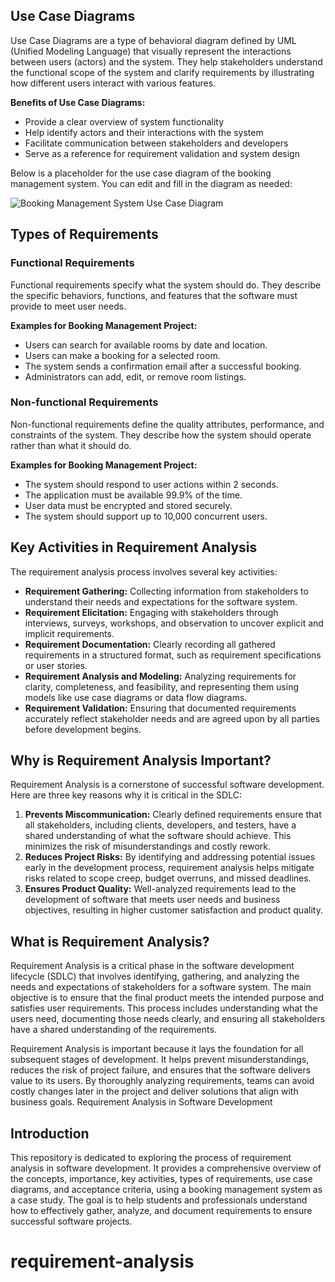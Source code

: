 ## Use Case Diagrams

Use Case Diagrams are a type of behavioral diagram defined by UML (Unified Modeling Language) that visually represent the interactions between users (actors) and the system. They help stakeholders understand the functional scope of the system and clarify requirements by illustrating how different users interact with various features.

**Benefits of Use Case Diagrams:**
- Provide a clear overview of system functionality
- Help identify actors and their interactions with the system
- Facilitate communication between stakeholders and developers
- Serve as a reference for requirement validation and system design

Below is a placeholder for the use case diagram of the booking management system. You can edit and fill in the diagram as needed:

![Booking Management System Use Case Diagram](./alx-booking-uc.png)

## Types of Requirements

### Functional Requirements

Functional requirements specify what the system should do. They describe the specific behaviors, functions, and features that the software must provide to meet user needs.

**Examples for Booking Management Project:**
- Users can search for available rooms by date and location.
- Users can make a booking for a selected room.
- The system sends a confirmation email after a successful booking.
- Administrators can add, edit, or remove room listings.

### Non-functional Requirements

Non-functional requirements define the quality attributes, performance, and constraints of the system. They describe how the system should operate rather than what it should do.

**Examples for Booking Management Project:**
- The system should respond to user actions within 2 seconds.
- The application must be available 99.9% of the time.
- User data must be encrypted and stored securely.
- The system should support up to 10,000 concurrent users.

## Key Activities in Requirement Analysis

The requirement analysis process involves several key activities:

- **Requirement Gathering:** Collecting information from stakeholders to understand their needs and expectations for the software system.
- **Requirement Elicitation:** Engaging with stakeholders through interviews, surveys, workshops, and observation to uncover explicit and implicit requirements.
- **Requirement Documentation:** Clearly recording all gathered requirements in a structured format, such as requirement specifications or user stories.
- **Requirement Analysis and Modeling:** Analyzing requirements for clarity, completeness, and feasibility, and representing them using models like use case diagrams or data flow diagrams.
- **Requirement Validation:** Ensuring that documented requirements accurately reflect stakeholder needs and are agreed upon by all parties before development begins.

## Why is Requirement Analysis Important?

Requirement Analysis is a cornerstone of successful software development. Here are three key reasons why it is critical in the SDLC:

1. **Prevents Miscommunication:** Clearly defined requirements ensure that all stakeholders, including clients, developers, and testers, have a shared understanding of what the software should achieve. This minimizes the risk of misunderstandings and costly rework.
2. **Reduces Project Risks:** By identifying and addressing potential issues early in the development process, requirement analysis helps mitigate risks related to scope creep, budget overruns, and missed deadlines.
3. **Ensures Product Quality:** Well-analyzed requirements lead to the development of software that meets user needs and business objectives, resulting in higher customer satisfaction and product quality.

## What is Requirement Analysis?

Requirement Analysis is a critical phase in the software development lifecycle (SDLC) that involves identifying, gathering, and analyzing the needs and expectations of stakeholders for a software system. The main objective is to ensure that the final product meets the intended purpose and satisfies user requirements. This process includes understanding what the users need, documenting those needs clearly, and ensuring all stakeholders have a shared understanding of the requirements.

Requirement Analysis is important because it lays the foundation for all subsequent stages of development. It helps prevent misunderstandings, reduces the risk of project failure, and ensures that the software delivers value to its users. By thoroughly analyzing requirements, teams can avoid costly changes later in the project and deliver solutions that align with business goals.
Requirement Analysis in Software Development

## Introduction

This repository is dedicated to exploring the process of requirement analysis in software development. It provides a comprehensive overview of the concepts, importance, key activities, types of requirements, use case diagrams, and acceptance criteria, using a booking management system as a case study. The goal is to help students and professionals understand how to effectively gather, analyze, and document requirements to ensure successful software projects.
# requirement-analysis